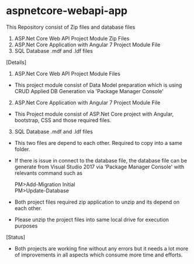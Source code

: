 # aspnetcore-webapi-app
This Repository consist of Zip files and database files
1. ASP.Net Core Web API Project Module Zip Files
2. ASP.Net Core Application with Angular 7 Project Module File
3. SQL Database .mdf and .ldf files

[Details]
1. ASP.Net Core Web API Project Module Files
- This project module consist of Data Model preparation which is using CRUD Applied  DB Generation via 'Package Manager Console'

2. ASP.Net Core Application with Angular 7 Project Module File
- This Project module consist of ASP.Net Core project with Angular, bootstrap, CSS and those required files.

3. SQL Database .mdf and .ldf files
- This two files are depend to each other. Required to copy into a same folder. 
- If there is issue in connect to the database file, the database file can be generate from Visual Studio 2017 
  via 'Package Manager Console' with relevants command such as 
  
    PM>Add-Migration Initial  
    PM>Update-Database

- Both project files required zip application to unzip and its depend on each other.
- Please unzip the project files into same local drive for execution purposes

[Status]
- Both projects are working fine without any errors but it needs a lot more of improvements in all aspects which consume more time and efforts.
